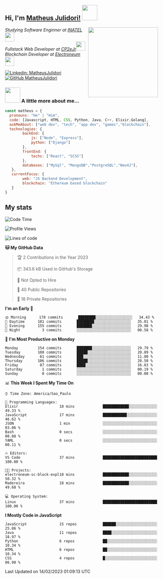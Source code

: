 <h2> Hi, I'm <a href="https://matheusjulidori.github.io" target="_blank">Matheus Julidori!</a> <img src="https://media.giphy.com/media/12oufCB0MyZ1Go/giphy.gif" width="50"></h2>
<img align='right' src="https://media.giphy.com/media/3oKIPnAiaMCws8nOsE/giphy.gif" width="230" height="auto">
<p><em>Studying Software Enginner at <a href="http://www.inatel.br" target="_blank">INATEL</a><img src="https://media.giphy.com/media/fYSnHlufseco8Fh93Z/giphy.gif" width="30"></br>
  Fullstack Web Developer at <a href="http://www.cp2ejr.com.br" target="_blank">CP2eJr</a><img src="https://media.giphy.com/media/WUlplcMpOCEmTGBtBW/giphy.gif" width="30"></br>
  Blockchain Developer at <a href="https://www.electroneum.com" target="_blank">Electroneum</a><img src="https://media.giphy.com/media/WUlplcMpOCEmTGBtBW/giphy.gif" width="30"> 
</em></p>

[![Linkedin: MatheusJulidori](https://img.shields.io/badge/-MatheusJulidori-blue?style=flat-square&logo=Linkedin&logoColor=white&link=https://www.linkedin.com/in/MatheusJulidori/)](https://www.linkedin.com/in/MatheusJulidori/)
[![GitHub MatheusJulidori](https://img.shields.io/github/followers/matheusjulidori?label=follow&style=social)](https://github.com/MatheusJulidori)


### <img src="https://media.giphy.com/media/VgCDAzcKvsR6OM0uWg/giphy.gif" width="50"> A little more about me...  

```javascript
const matheus = {
  pronouns: "He" | "Him",
  code: [Javascript, HTML, CSS, Python, Java, C++, Elixir,Golang],
  askMeAbout: ["web dev", "tech", "app dev", "games","blockchain"],
  technologies: {
        backEnd: {
            js: ["Node", "Express"],
            python: ["Django"]
        },
        frontEnd: {
            techs: ["React", "SCSS"]
        },
        databases: ["MySql", "MongoDB","PostgreSQL","Neo4J"],
   },
   currentFocus: {
        web: "JS Backend Development",
        blockchain: "Ethereum based blockchain"
   }
}
```
<h2>My stats</h2>

<!--START_SECTION:waka-->
![Code Time](http://img.shields.io/badge/Code%20Time-256%20hrs%2047%20mins-blue)

![Profile Views](http://img.shields.io/badge/Profile%20Views-6-blue)

![Lines of code](https://img.shields.io/badge/From%20Hello%20World%20I%27ve%20Written-684%20Thousand%20lines%20of%20code-blue)

**🐱 My GitHub Data** 

> 🏆 2 Contributions in the Year 2023
 > 
> 📦 343.6 kB Used in GitHub's Storage 
 > 
> 🚫 Not Opted to Hire
 > 
> 📜 40 Public Repositories 
 > 
> 🔑 18 Private Repositories  
 > 
**I'm an Early 🐤** 

```text
🌞 Morning      178 commits       ████████░░░░░░░░░░░░░░░░░   34.43 % 
🌆 Daytime      181 commits       ████████░░░░░░░░░░░░░░░░░   35.01 % 
🌃 Evening      155 commits       ███████░░░░░░░░░░░░░░░░░░   29.98 % 
🌙 Night          3 commits       ░░░░░░░░░░░░░░░░░░░░░░░░░   00.58 % 

```
📅 **I'm Most Productive on Monday** 

```text
Monday         154 commits       ███████░░░░░░░░░░░░░░░░░░   29.79 % 
Tuesday        108 commits       █████░░░░░░░░░░░░░░░░░░░░   20.89 % 
Wednesday       61 commits       ███░░░░░░░░░░░░░░░░░░░░░░   11.80 % 
Thursday       106 commits       █████░░░░░░░░░░░░░░░░░░░░   20.50 % 
Friday          87 commits       ████░░░░░░░░░░░░░░░░░░░░░   16.83 % 
Saturday         1 commits       ░░░░░░░░░░░░░░░░░░░░░░░░░   00.19 % 
Sunday           0 commits       ░░░░░░░░░░░░░░░░░░░░░░░░░   00.00 % 

```


📊 **This Week I Spent My Time On** 

```text
⌚︎ Time Zone: America/Sao_Paulo

💬 Programming Languages: 
Elixir                   18 mins             ████████████░░░░░░░░░░░░░   49.33 % 
JavaScript               17 mins             ███████████░░░░░░░░░░░░░░   46.62 % 
JSON                     1 min               ░░░░░░░░░░░░░░░░░░░░░░░░░   03.06 % 
Bash                     0 secs              ░░░░░░░░░░░░░░░░░░░░░░░░░   00.88 % 
YAML                     0 secs              ░░░░░░░░░░░░░░░░░░░░░░░░░   00.11 % 

🔥 Editors: 
VS Code                  37 mins             █████████████████████████   100.00 % 

🐱‍💻 Projects: 
electroneum-sc-block-expl18 mins             ████████████░░░░░░░░░░░░░   50.32 % 
Madereira                18 mins             ████████████░░░░░░░░░░░░░   49.68 % 

💻 Operating System: 
Linux                    37 mins             █████████████████████████   100.00 % 

```

**I Mostly Code in JavaScript** 

```text
JavaScript               15 repos            ██████░░░░░░░░░░░░░░░░░░░   25.86 % 
Java                     11 repos            ████░░░░░░░░░░░░░░░░░░░░░   18.97 % 
Python                   6 repos             ██░░░░░░░░░░░░░░░░░░░░░░░   10.34 % 
HTML                     6 repos             ██░░░░░░░░░░░░░░░░░░░░░░░   10.34 % 
CSS                      4 repos             █░░░░░░░░░░░░░░░░░░░░░░░░   06.90 % 

```



 Last Updated on 14/02/2023 01:09:13 UTC
<!--END_SECTION:waka-->
